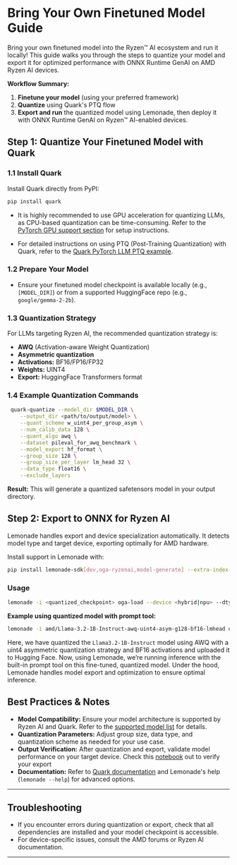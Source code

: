 # Bring Your Own Finetuned Model Guide

Bring your own finetuned model into the Ryzen™ AI ecosystem and run it locally! This guide walks you through the steps to quantize your model and export it for optimized performance with ONNX Runtime GenAI on AMD Ryzen AI devices.

**Workflow Summary:**

1. **Finetune your model** (using your preferred framework)
2. **Quantize** using Quark's PTQ flow
3. **Export and run** the quantized model using Lemonade, then deploy it with ONNX Runtime GenAI on Ryzen™ AI-enabled devices.

## Step 1: Quantize Your Finetuned Model with Quark

### 1.1 Install Quark

Install Quark directly from PyPI:

```bash
pip install quark
```
- It is highly recommended to use GPU acceleration for quantizing LLMs, as CPU-based quantization can be time-consuming. Refer to the [PyTorch GPU support section](https://quark.docs.amd.com/latest/install.html#install-pytorch-with-gpu-support) for setup instructions.


- For detailed instructions on using PTQ (Post-Training Quantization) with Quark, refer to the [Quark PyTorch LLM PTQ example](https://quark.docs.amd.com/latest/pytorch/example_quark_torch_llm_ptq.html).


### 1.2 Prepare Your Model

- Ensure your finetuned model checkpoint is available locally (e.g., `[MODEL_DIR]`) or from a supported HuggingFace repo (e.g., `google/gemma-2-2b`).

### 1.3 Quantization Strategy

For LLMs targeting Ryzen AI, the recommended quantization strategy is:

- **AWQ** (Activation-aware Weight Quantization)
- **Asymmetric quantization**
- **Activations:** BF16/FP16/FP32
- **Weights:** UINT4
- **Export:** HuggingFace Transformers format 

### 1.4 Example Quantization Commands

```bash
 quark-quantize --model_dir $MODEL_DIR \
    --output_dir <path/to/output/model> \
    --quant_scheme w_uint4_per_group_asym \
    --num_calib_data 128 \
    --quant_algo awq \
    --dataset pileval_for_awq_benchmark \
    --model_export hf_format \
    --group_size 128 \
    --group_size_per_layer lm_head 32 \
    --data_type float16 \
    --exclude_layers
```

**Result:** This will generate a quantized safetensors model in your output directory.

## Step 2: Export to ONNX for Ryzen AI

Lemonade handles export and device specialization automatically. It detects model type and target device, exporting optimally for AMD hardware.

Install support in Lemonade with:

```bash
pip install lemonade-sdk[dev,oga-ryzenai,model-generate] --extra-index-url https://pypi.amd.com/simple
```

### Usage

```bash
lemonade -i <quantized_checkpoint> oga-load --device <hybrid|npu> --dtype int4 [options]
```

**Example using quantized model with prompt tool:**

```bash
lemonade -i amd/Llama-3.2-1B-Instruct-awq-uint4-asym-g128-bf16-lmhead oga-load --device hybrid --dtype int4 llm-prompt -p "Alice and Bob" --max-new-tokens 10
```

Here, we have quantized the `Llama3.2-1B-Instruct` model using AWQ with a uint4 asymmetric quantization strategy and BF16 activations and uploaded it to Hugging Face. Now, using Lemonade, we’re running inference with the built-in prompt tool on this fine-tuned, quantized model. Under the hood, Lemonade handles model export and optimization to ensure optimal inference.


## Best Practices & Notes

- **Model Compatibility:** Ensure your model architecture is supported by Ryzen AI and Quark. Refer to the [supported model list](https://ryzenai.docs.amd.com/en/latest/llm/overview.html#featured-llms) for details.
- **Quantization Parameters:** Adjust group size, data type, and quantization scheme as needed for your use case.
- **Output Verification:** After quantization and export, validate model performance on your target device. Check this [notebook](https://github.com/lemonade-sdk/lemonade/blob/main/examples/notebooks/lemonade_model_validation.ipynb) out to verify your export
- **Documentation:** Refer to [Quark documentation](https://quark.docs.amd.com/latest/) and Lemonade's help (`lemonade --help`) for advanced options.

---

## Troubleshooting

- If you encounter errors during quantization or export, check that all dependencies are installed and your model checkpoint is accessible.
- For device-specific issues, consult the AMD forums or Ryzen AI documentation.

---

<!--This file was originally licensed under Apache 2.0. It has been modified.
Modifications Copyright (c) 2025 AMD-->
